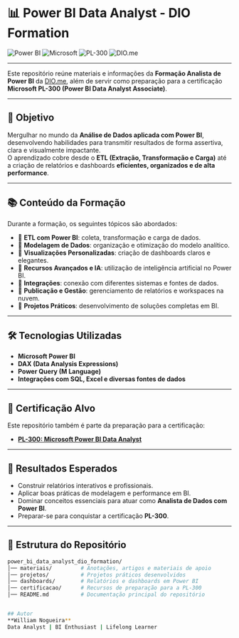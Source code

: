# 📊 Power BI Data Analyst - DIO Formation

![Power BI](https://img.shields.io/badge/Power%20BI-FFB900?style=for-the-badge&logo=power-bi&logoColor=white)
![Microsoft](https://img.shields.io/badge/Microsoft-0078D4?style=for-the-badge&logo=microsoft&logoColor=white)
![PL-300](https://img.shields.io/badge/Certification-PL--300-success?style=for-the-badge&logo=microsoft&logoColor=white&color=2E8B57)
![DIO.me](https://img.shields.io/badge/DIO.me-Formação-red?style=for-the-badge)

---

Este repositório reúne materiais e informações da **Formação Analista de Power BI** da [DIO.me](https://www.dio.me/), além de servir como preparação para a certificação **Microsoft PL-300 (Power BI Data Analyst Associate)**.

---

## 🎯 Objetivo
Mergulhar no mundo da **Análise de Dados aplicada com Power BI**, desenvolvendo habilidades para transmitir resultados de forma assertiva, clara e visualmente impactante.  
O aprendizado cobre desde o **ETL (Extração, Transformação e Carga)** até a criação de relatórios e dashboards **eficientes, organizados e de alta performance**.

---

## 📚 Conteúdo da Formação
Durante a formação, os seguintes tópicos são abordados:

- 🔹 **ETL com Power BI**: coleta, transformação e carga de dados.
- 🔹 **Modelagem de Dados**: organização e otimização do modelo analítico.
- 🔹 **Visualizações Personalizadas**: criação de dashboards claros e elegantes.
- 🔹 **Recursos Avançados e IA**: utilização de inteligência artificial no Power BI.
- 🔹 **Integrações**: conexão com diferentes sistemas e fontes de dados.
- 🔹 **Publicação e Gestão**: gerenciamento de relatórios e workspaces na nuvem.
- 🔹 **Projetos Práticos**: desenvolvimento de soluções completas em BI.

---

## 🛠️ Tecnologias Utilizadas
- **Microsoft Power BI**
- **DAX (Data Analysis Expressions)**
- **Power Query (M Language)**
- **Integrações com SQL, Excel e diversas fontes de dados**

---

## 📌 Certificação Alvo
Este repositório também é parte da preparação para a certificação:

- **[PL-300: Microsoft Power BI Data Analyst](https://learn.microsoft.com/pt-br/certifications/power-bi-data-analyst-associate/)**  

---

## 🚀 Resultados Esperados
- Construir relatórios interativos e profissionais.  
- Aplicar boas práticas de modelagem e performance em BI.  
- Dominar conceitos essenciais para atuar como **Analista de Dados com Power BI**.  
- Preparar-se para conquistar a certificação **PL-300**.  

---

## 📂 Estrutura do Repositório
```bash
power_bi_data_analyst_dio_formation/
│── materiais/         # Anotações, artigos e materiais de apoio
│── projetos/          # Projetos práticos desenvolvidos
│── dashboards/        # Relatórios e dashboards em Power BI
│── certificacao/      # Recursos de preparação para a PL-300
│── README.md          # Documentação principal do repositório


## Autor
**William Nogueira**
Data Analyst | BI Enthusiast | Lifelong Learner
